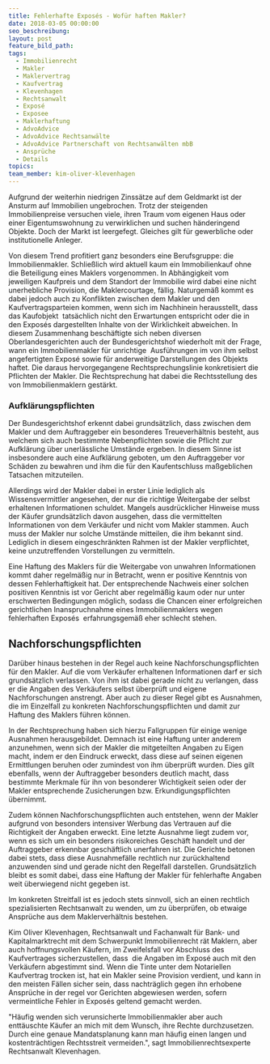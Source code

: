 ```yaml
---
title: Fehlerhafte Exposés - Wofür haften Makler?
date: 2018-03-05 00:00:00
seo_beschreibung:
layout: post
feature_bild_path:
tags:
  - Immobilienrecht
  - Makler
  - Maklervertrag
  - Kaufvertrag
  - Klevenhagen
  - Rechtsanwalt
  - Exposé
  - Exposee
  - Maklerhaftung
  - AdvoAdvice
  - AdvoAdvice Rechtsanwälte
  - AdvoAdvice Partnerschaft von Rechtsanwälten mbB
  - Ansprüche
  - Details
topics:
team_member: kim-oliver-klevenhagen
---
```


Aufgrund der weiterhin niedrigen Zinss&auml;tze auf dem Geldmarkt ist der Ansturm auf Immobilien ungebrochen. Trotz der steigenden Immobilienpreise versuchen viele, ihren Traum vom eigenen Haus oder einer Eigentumswohnung zu verwirklichen und suchen h&auml;nderingend Objekte. Doch der Markt ist leergefegt. Gleiches gilt f&uuml;r gewerbliche oder institutionelle Anleger.&nbsp;

Von diesem Trend profitiert ganz besonders eine Berufsgruppe: die Immobilienmakler. Schlie&szlig;lich wird aktuell kaum ein Immobilienkauf ohne die Beteiligung eines Maklers vorgenommen. In Abh&auml;ngigkeit vom jeweiligen Kaufpreis und dem Standort der Immobilie wird dabei eine nicht unerhebliche Provision, die Maklercourtage, f&auml;llig. Naturgem&auml;&szlig; kommt es dabei jedoch auch zu Konflikten zwischen dem Makler und den Kaufvertragsparteien kommen, wenn sich im Nachhinein herausstellt, dass das Kaufobjekt&nbsp; tats&auml;chlich nicht den Erwartungen entspricht oder die in den Expos&eacute;s dargestellten Inhalte von der Wirklichkeit abweichen. In diesem Zusammenhang besch&auml;ftigte sich neben diversen Oberlandesgerichten auch der Bundesgerichtshof wiederholt mit der Frage, wann ein Immobilienmakler f&uuml;r unrichtige&nbsp; Ausf&uuml;hrungen im von ihm selbst angefertigten Expos&eacute; sowie f&uuml;r anderweitige Darstellungen des Objekts haftet. Die daraus hervorgegangene Rechtsprechungslinie konkretisiert die Pflichten der Makler. Die Rechtsprechung hat dabei die Rechtsstellung des von Immobilienmaklern gest&auml;rkt. &nbsp;

### Aufkl&auml;rungspflichten

Der Bundesgerichtshof erkennt dabei grunds&auml;tzlich, dass zwischen dem Makler und dem Auftraggeber ein besonderes Treueverh&auml;ltnis besteht, aus welchem sich auch bestimmte Nebenpflichten sowie die Pflicht zur Aufkl&auml;rung &uuml;ber unerl&auml;ssliche Umst&auml;nde ergeben. In diesem Sinne ist insbesondere auch eine Aufkl&auml;rung geboten, um den Auftraggeber vor Sch&auml;den zu bewahren und ihm die f&uuml;r den Kaufentschluss ma&szlig;geblichen Tatsachen mitzuteilen.

Allerdings wird der Makler dabei in erster Linie lediglich als Wissensvermittler angesehen, der nur die richtige Weitergabe der selbst erhaltenen Informationen schuldet. Mangels ausdr&uuml;cklicher Hinweise muss der K&auml;ufer grunds&auml;tzlich davon ausgehen, dass die vermittelten Informationen von dem Verk&auml;ufer und nicht vom Makler stammen. Auch muss der Makler nur solche Umst&auml;nde mitteilen, die ihm bekannt sind. Lediglich in diesem eingeschr&auml;nkten Rahmen ist der Makler verpflichtet, keine unzutreffenden Vorstellungen zu vermitteln.

Eine Haftung des Maklers f&uuml;r die Weitergabe von unwahren Informationen kommt daher regelm&auml;&szlig;ig nur in Betracht, wenn er positive Kenntnis von dessen Fehlerhaftigkeit hat. Der entsprechende Nachweis einer solchen positiven Kenntnis ist vor Gericht aber regelm&auml;&szlig;ig kaum oder nur unter erschwerten Bedingungen m&ouml;glich, sodass die Chancen einer erfolgreichen gerichtlichen Inanspruchnahme eines Immobilienmaklers wegen fehlerhaften Expos&eacute;s&nbsp; erfahrungsgem&auml;&szlig; eher schlecht stehen.

## Nachforschungspflichten

Dar&uuml;ber hinaus bestehen in der Regel auch keine Nachforschungspflichten f&uuml;r den Makler. Auf die vom Verk&auml;ufer erhaltenen Informationen darf er sich grunds&auml;tzlich verlassen. Von ihm ist dabei gerade nicht zu verlangen, dass er die Angaben des Verk&auml;ufers selbst &uuml;berpr&uuml;ft und eigene Nachforschungen anstrengt. Aber auch zu dieser Regel gibt es Ausnahmen, die im Einzelfall zu konkreten Nachforschungspflichten und damit zur Haftung des Maklers f&uuml;hren k&ouml;nnen.

In der Rechtsprechung haben sich hierzu Fallgruppen f&uuml;r einige wenige Ausnahmen herausgebildet. Demnach ist eine Haftung unter anderem anzunehmen, wenn sich der Makler die mitgeteilten Angaben zu Eigen macht, indem er den Eindruck erweckt, dass diese auf seinen eigenen Ermittlungen beruhen oder zumindest von ihm &uuml;berpr&uuml;ft wurden. Dies gilt ebenfalls, wenn der Auftraggeber besonders deutlich macht, dass bestimmte Merkmale f&uuml;r ihn von besonderer Wichtigkeit seien oder der Makler entsprechende Zusicherungen bzw. Erkundigungspflichten &uuml;bernimmt.

Zudem k&ouml;nnen Nachforschungspflichten auch entstehen, wenn der Makler aufgrund von besonders intensiver Werbung das Vertrauen auf die Richtigkeit der Angaben erweckt. Eine letzte Ausnahme liegt zudem vor, wenn es sich um ein besonders risikoreiches Gesch&auml;ft handelt und der Auftraggeber erkennbar gesch&auml;ftlich unerfahren ist. Die Gerichte betonen dabei stets, dass diese Ausnahmef&auml;lle rechtlich nur zur&uuml;ckhaltend anzuwenden sind und gerade nicht den Regelfall darstellen. Grunds&auml;tzlich bleibt es somit dabei, dass eine Haftung der Makler f&uuml;r fehlerhafte Angaben weit &uuml;berwiegend nicht gegeben ist.

Im konkreten Streitfall ist es jedoch stets sinnvoll, sich an einen rechtlich spezialisierten Rechtsanwalt zu wenden, um zu &uuml;berpr&uuml;fen, ob etwaige Anspr&uuml;che aus dem Maklerverh&auml;ltnis bestehen.

Kim Oliver Klevenhagen, Rechtsanwalt und Fachanwalt f&uuml;r Bank- und Kapitalmarktrecht mit dem Schwerpunkt Immobilienrecht r&auml;t Maklern, aber auch hoffnungsvollen K&auml;ufern, im Zweifelsfall vor Abschluss des Kaufvertrages sicherzustellen, dass&nbsp; die Angaben im Expos&eacute; auch mit den Verk&auml;ufern abgestimmt sind. Wenn die Tinte unter dem Notariellen Kaufvertrag trocken ist, hat ein Makler seine Provision verdient, und kann in den meisten F&auml;llen sicher sein, dass nachtr&auml;glich gegen ihn erhobene Anspr&uuml;che in der regel vor Gerichten abgewiesen werden, sofern vermeintliche Fehler in Expos&eacute;s geltend gemacht werden.

"H&auml;ufig wenden sich verunsicherte Immobilienmakler aber auch entt&auml;uschte K&auml;ufer an mich mit dem Wunsch, ihre Rechte durchzusetzen. Durch eine genaue Mandatsplanung kann man h&auml;ufig einen langen und kostentr&auml;chtigen Rechtsstreit vermeiden.", sagt Immobilienrechtsexperte Rechtsanwalt Klevenhagen.&nbsp;

&nbsp;